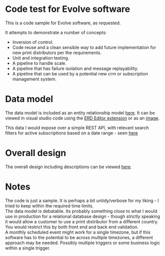 # Code test for Evolve software
This is a code sample for Evolve software, as requested.  

It attempts to demonstrate a number of concepts:  
* Inversion of control.  
* Code reuse and a clean sensible way to add future implementation for new print distributors per the requirements.  
* Unit and integration testing.  
* A pipeline to handle scale.  
* A pipeline that has failure isolation and message replayability.  
* A pipeline that can be used by a potential new crm or subscription management system.  

# Data model
The data model is included as an entity relationship model [here](https://github.com/dddenzel/Acme.CodeTest/blob/main/DataModel.vuerd.json). It can be viewed in visual studio code using the [ERD Editor extension](https://marketplace.visualstudio.com/items?itemName=dineug.vuerd-vscode) or as an [image](https://s3.ap-southeast-2.amazonaws.com/codetest.public/DbModel.png).  
  
This data I would expose over a simple REST API, with relevant search filters for active subscriptions based on a date range - seen [here](https://s3.ap-southeast-2.amazonaws.com/codetest.public/Api.PNG)

# Overall design
The overall design including descriptions can be viewed [here](https://s3.ap-southeast-2.amazonaws.com/codetest.public/CodeDesign.png).

# Notes
The code is just a sample. It is perhaps a bit untidy/verbose for my liking - I tried to keep within the required time limits.  
The data model is debatable. Its probably something close to what I would use in production for a relational database design - though strictly speaking it would allow a customer to use a print distributor from a different country. You would restrict this by both front end and back end validation.  
A monthly scheduled event might work for a single timezone, but if this software has to the potential to be across multiple timezones, a different approach may be needed. Possibly multiple triggers or some business logic within a single trigger.  
  
